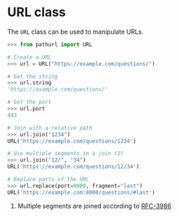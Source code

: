 # URL class

The `URL` class can be used to manipulate URLs.

```python
>>> from pathurl import URL

# Create a URL
>>> url = URL("https://example.com/questions/")

# Get the string
>>> url.string
'https://example.com/questions/'

# Get the port
>>> url.port
443

# Join with a relative path
>>> url.join("1234")
URL('https://example.com/questions/1234')

# Use multiple segments in a join (1)
>>> url.join("12/", "34")
URL('https://example.com/questions/12/34')

# Replace parts of the URL
>>> url.replace(port=8000, fragment="last")
URL('https://example.com:8000/questions/#last')

```

1.  Multiple segments are joined according to [RFC-3986]

[RFC-3986]: https://datatracker.ietf.org/doc/html/rfc3986.html#section-5.4
